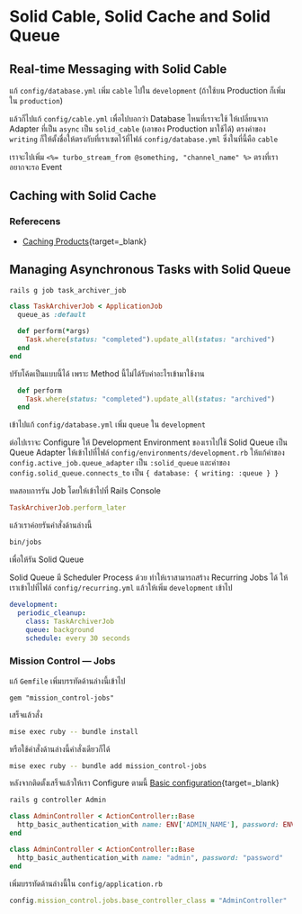 # Solid Cable, Solid Cache and Solid Queue


## Real-time Messaging with Solid Cable

แก้ `config/database.yml` เพิ่ม `cable` ไปใน `development` (ถ้าใช้บน Production ก็เพิ่มใน `production`)

แล้วก็ไปแก้ `config/cable.yml` เพื่อไปบอกว่า Database ไหนที่เราจะใช้ ให้เปลี่ยนจาก Adapter ที่เป็น `async` เป็น `solid_cable` (เอาของ Production มาใช้ได้) ตรงค่าของ `writing` ก็ให้ตั้งชื่อให้ตรงกับที่เราเซตไว้ที่ไฟล์ `config/database.yml` ซึ่งในที่นี้คือ `cable`

เราจะไปเพิ่ม `<%= turbo_stream_from @something, "channel_name" %>` ตรงที่เราอยากจะรอ Event

## Caching with Solid Cache

### Referecens

* [Caching Products](https://guides.rubyonrails.org/getting_started.html#caching-products){target=_blank}

## Managing Asynchronous Tasks with Solid Queue

```bash
rails g job task_archiver_job
```

```ruby
class TaskArchiverJob < ApplicationJob
  queue_as :default

  def perform(*args)
    Task.where(status: "completed").update_all(status: "archived")
  end
end
```

ปรับโค้ดเป็นแบบนี้ได้ เพราะ Method นี้ไม่ได้รับค่าอะไรเข้ามาใช้งาน

```ruby
  def perform
    Task.where(status: "completed").update_all(status: "archived")
  end
```

เข้าไปแก้ `config/database.yml` เพิ่ม `queue` ใน `development`

ต่อไปเราจะ Configure ให้ Development Environment ของเราไปใช้ Solid Queue เป็น Queue Adapter ให้เข้าไปที่ไฟล์ `config/environments/development.rb` ให้แก้ค่าของ `config.active_job.queue_adapter` เป็น `:solid_queue` และค่าของ `config.solid_queue.connects_to` เป็น `{ database: { writing: :queue } }`

ทดสอบการรัน Job โดยให้เข้าไปที่ Rails Console

```ruby
TaskArchiverJob.perform_later
```

แล้วเราค่อยรันคำสั่งด้านล่างนี้

```bash
bin/jobs
```

เพื่อให้รัน Solid Queue

Solid Queue มี Scheduler Process ด้วย ทำให้เราสามารถสร้าง Recurring Jobs ได้ ให้เราเข้าไปที่ไฟล์ `config/recurring.yml` แล้วให้เพิ่ม `development` เข้าไป

```yml
development:
  periodic_cleanup:
    class: TaskArchiverJob
    queue: background
    schedule: every 30 seconds
```

### Mission Control — Jobs

แก้ `Gemfile` เพิ่มบรรทัดด้านล่างนี้เข้าไป

```
gem "mission_control-jobs"
```

เสร็จแล้วสั่ง

```bash
mise exec ruby -- bundle install
```

หรือใช้คำสั่งด้านล่างนี้คำสั่งเดียวก็ได้

```bash
mise exec ruby -- bundle add mission_control-jobs
```

หลังจากติดตั้งเสร็จแล้วให้เรา Configure ตามนี้ [Basic configuration](https://github.com/rails/mission_control-jobs?tab=readme-ov-file#basic-configuration){target=_blank}


```bash
rails g controller Admin
```

```ruby
class AdminController < ActionController::Base
  http_basic_authentication_with name: ENV['ADMIN_NAME'], password: ENV['ADMIN_PASSWORD']
end
```

```ruby
class AdminController < ActionController::Base
  http_basic_authentication_with name: "admin", password: "password"
end
```

เพิ่มบรรทัดด้านล่างนี้ใน `config/application.rb`

```ruby
config.mission_control.jobs.base_controller_class = "AdminController"
```
